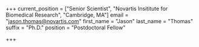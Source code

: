 +++
current_position = ["Senior Scientist", "Novartis Insititute for Biomedical Research", "Cambridge, MA"]
email = "jason.thomas@novartis.com"
first_name = "Jason"
last_name = "Thomas"
suffix = "Ph.D."
position = "Postdoctoral Fellow"

+++

